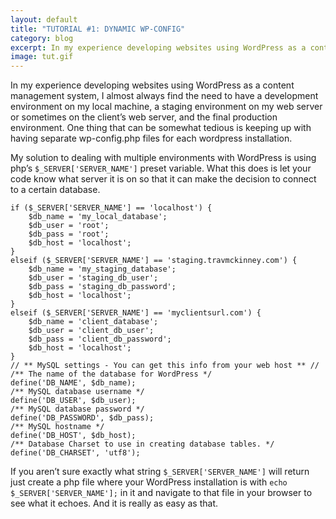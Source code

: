 ```yaml
---              
layout: default
title: "TUTORIAL #1: DYNAMIC WP-CONFIG"
category: blog
excerpt: In my experience developing websites using WordPress as a content management system, I almost always find the need to have a development environment on my local machine, a staging environment on my web server or sometimes on the client’s web server, and the final production environment. One thing that can be somewhat tedious is keeping up with having separate wp-config.php files for each wordpress installation.
image: tut.gif
---
```

In my experience developing websites using WordPress as a content management system, I almost always find the need to have a development environment on my local machine, a staging environment on my web server or sometimes on the client’s web server, and the final production environment. One thing that can be somewhat tedious is keeping up with having separate wp-config.php files for each wordpress installation.

My solution to dealing with multiple environments with WordPress is using php’s `$_SERVER['SERVER_NAME']` preset variable. What this does is let your code know what server it is on so that it can make the decision to connect to a certain database.

    if ($_SERVER['SERVER_NAME'] == 'localhost') {
        $db_name = 'my_local_database';
        $db_user = 'root';
        $db_pass = 'root';
        $db_host = 'localhost';
    }
    elseif ($_SERVER['SERVER_NAME'] == 'staging.travmckinney.com') {
        $db_name = 'my_staging_database';
        $db_user = 'staging_db_user';
        $db_pass = 'staging_db_password';
        $db_host = 'localhost';
    }
    elseif ($_SERVER['SERVER_NAME'] == 'myclientsurl.com') {
        $db_name = 'client_database';
        $db_user = 'client_db_user';
        $db_pass = 'client_db_password';
        $db_host = 'localhost';
    }
    // ** MySQL settings - You can get this info from your web host ** //
    /** The name of the database for WordPress */
    define('DB_NAME', $db_name);
    /** MySQL database username */
    define('DB_USER', $db_user);
    /** MySQL database password */
    define('DB_PASSWORD', $db_pass);
    /** MySQL hostname */
    define('DB_HOST', $db_host);
    /** Database Charset to use in creating database tables. */
    define('DB_CHARSET', 'utf8');

If you aren’t sure exactly what string `$_SERVER['SERVER_NAME']` will return just create a php file where your WordPress installation is with `echo $_SERVER['SERVER_NAME'];` in it and navigate to that file in your browser to see what it echoes. And it is really as easy as that.